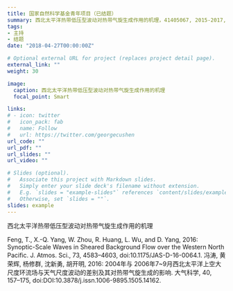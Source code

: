 ```yaml
---
title: 国家自然科学基金青年项目（已结题）
summary: 西北太平洋热带低压型波动对热带气旋生成作用的机理，41405067, 2015-2017, 主持，已结题
tags:
- 主持
- 结题
date: "2018-04-27T00:00:00Z"

# Optional external URL for project (replaces project detail page).
external_link: ""
weight: 30

image:
  caption: 西北太平洋热带低压型波动对热带气旋生成作用的机理
  focal_point: Smart

links:
# - icon: twitter
#   icon_pack: fab
#   name: Follow
#   url: https://twitter.com/georgecushen
url_code: ""
url_pdf: ""
url_slides: ""
url_video: ""

# Slides (optional).
#   Associate this project with Markdown slides.
#   Simply enter your slide deck's filename without extension.
#   E.g. `slides = "example-slides"` references `content/slides/example-slides.md`.
#   Otherwise, set `slides = ""`.
slides: example
---
```


西北太平洋热带低压型波动对热带气旋生成作用的机理

Feng, T., X.-Q. Yang, W. Zhou, R. Huang, L. Wu, and D. Yang, 2016: Synoptic-Scale Waves in Sheared Background Flow over the Western North Pacific. J. Atmos. Sci., 73, 4583–4603, doi:10.1175/JAS-D-16-0064.1.
冯涛, 黄荣辉, 杨修群, 沈新勇, 胡开明, 2016: 2004年与 2006年7~9月西北太平洋上空大尺度环流场与天气尺度波动的差别及其对热带气旋生成的影响. 大气科学, 40, 157–175, doi:DOI:10.3878/j.issn.1006-9895.1505.14162.
